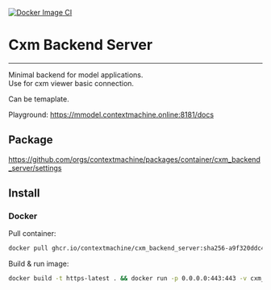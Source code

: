 [![Docker Image CI](https://github.com/sth-v/cxm_backend_server/actions/workflows/docker-image.yml/badge.svg)](https://github.com/sth-v/cxm_backend_server/actions/workflows/docker-image.yml)

# Cxm Backend Server
---

Minimal backend for model applications.\
Use for cxm viewer basic connection.

Can be temaplate.

Playground: https://mmodel.contextmachine.online:8181/docs

## Package

https://github.com/orgs/contextmachine/packages/container/cxm_backend_server/settings

## Install

### Docker

Pull container:

```bash
docker pull ghcr.io/contextmachine/cxm_backend_server:sha256-a9f320ddc47d8ec47401b7ba36d05352a5929bebf547bbd8a86a28e1caae1dd0.sig
```

Build & run image:

```bash
docker build -t https-latest . && docker run -p 0.0.0.0:443:443 -v cxm_backend/share:/code/share --name cxm_backend_server-latest 
```